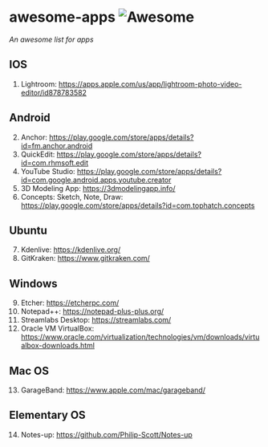 # awesome-apps ![Awesome](https://cdn.rawgit.com/sindresorhus/awesome/d7305f38d29fed78fa85652e3a63e154dd8e8829/media/badge.svg)
*An awesome list for apps*

## IOS
1. Lightroom: https://apps.apple.com/us/app/lightroom-photo-video-editor/id878783582

## Android
2. Anchor: https://play.google.com/store/apps/details?id=fm.anchor.android
3. QuickEdit: https://play.google.com/store/apps/details?id=com.rhmsoft.edit
4. YouTube Studio: https://play.google.com/store/apps/details?id=com.google.android.apps.youtube.creator
5. 3D Modeling App: https://3dmodelingapp.info/
6. Concepts: Sketch, Note, Draw: https://play.google.com/store/apps/details?id=com.tophatch.concepts

## Ubuntu
7. Kdenlive: https://kdenlive.org/
8. GitKraken: https://www.gitkraken.com/

## Windows
9. Etcher: https://etcherpc.com/
10. Notepad++: https://notepad-plus-plus.org/
11. Streamlabs Desktop: https://streamlabs.com/
12. Oracle VM VirtualBox: https://www.oracle.com/virtualization/technologies/vm/downloads/virtualbox-downloads.html

## Mac OS
13. GarageBand: https://www.apple.com/mac/garageband/

## Elementary OS
14. Notes-up: https://github.com/Philip-Scott/Notes-up
